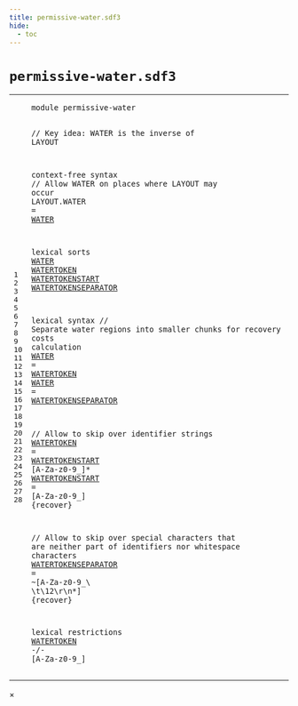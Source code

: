 ```yaml
---
title: permissive-water.sdf3
hide:
  - toc
---
```


# `permissive-water.sdf3`



[pdmosses/metaborg-tiger/org.metaborg.lang.tiger.statix/src-gen/syntax/permissive-water.sdf3]: https://github.com/pdmosses/metaborg-tiger/blob/master/org.metaborg.lang.tiger.statix/src-gen/syntax/permissive-water.sdf3 "The source file on GitHub"

<div class="sdf3"><table class="highlighttable"><tbody><tr><td class="linenos"><div class="linenodiv"><pre><span></span>1
2
3
4
5
6
7
8
9
10
11
12
13
14
15
16
17
18
19
20
21
22
23
24
25
26
27
28
</pre></div></td>
<td class="code"><pre><code><span class="keyword">module</span> <span id="permissive-water_1_8" title="Not referenced">permissive-water</span>

<span class="layout">// Key idea: WATER is the inverse of LAYOUT</span>

<span class="keyword">context-free syntax</span>
  <span class="layout">// Allow WATER on places where LAYOUT may occur</span>
  <span class="keyword">LAYOUT</span>.<span class="cons_Constructor">WATER</span> = <a href="#WATER_10_3" id="WATER_7_18" title="Defined at line 10, 17, 18">WATER</a>

<span class="keyword">lexical sorts</span>
  <a href="#WATER_7_18" id="WATER_10_3" title="Referenced at line 7">WATER</a>
  <a href="#WATERTOKEN_17_11" id="WATERTOKEN_11_3" title="Referenced at line 17, 28">WATERTOKEN</a>
  <a href="#WATERTOKENSTART_21_21" id="WATERTOKENSTART_12_3" title="Referenced at line 21">WATERTOKENSTART</a>
  <a href="#WATERTOKENSEPARATOR_18_11" id="WATERTOKENSEPARATOR_13_3" title="Referenced at line 18">WATERTOKENSEPARATOR</a>

<span class="keyword">lexical syntax</span>
  <span class="layout">// Separate water regions into smaller chunks for recovery costs calculation</span>
  <a href="#WATER_7_18" id="WATER_17_3" title="Referenced at line 7">WATER</a> = <a href="#WATERTOKEN_11_3" id="WATERTOKEN_17_11" title="Defined at line 11, 21">WATERTOKEN</a>
  <a href="#WATER_7_18" id="WATER_18_3" title="Referenced at line 7">WATER</a> = <a href="#WATERTOKENSEPARATOR_13_3" id="WATERTOKENSEPARATOR_18_11" title="Defined at line 13, 25">WATERTOKENSEPARATOR</a>

  <span class="layout">// Allow to skip over identifier strings</span>
  <a href="#WATERTOKEN_17_11" id="WATERTOKEN_21_3" title="Referenced at line 17, 28">WATERTOKEN</a>      = <a href="#WATERTOKENSTART_12_3" id="WATERTOKENSTART_21_21" title="Defined at line 12, 22">WATERTOKENSTART</a> [<span class="cons_Regular">A</span>-<span class="cons_Regular">Z</span><span class="cons_Regular">a</span>-<span class="cons_Regular">z</span><span class="cons_Regular">0</span>-<span class="cons_Regular">9</span>\_]*
  <a href="#WATERTOKENSTART_21_21" id="WATERTOKENSTART_22_3" title="Referenced at line 21">WATERTOKENSTART</a> = [<span class="cons_Regular">A</span>-<span class="cons_Regular">Z</span><span class="cons_Regular">a</span>-<span class="cons_Regular">z</span><span class="cons_Regular">0</span>-<span class="cons_Regular">9</span>\_] {<span class="keyword">recover</span>}

  <span class="layout">// Allow to skip over special characters that are neither part of identifiers nor whitespace characters</span>
  <a href="#WATERTOKENSEPARATOR_18_11" id="WATERTOKENSEPARATOR_25_3" title="Referenced at line 18">WATERTOKENSEPARATOR</a> = ~[<span class="cons_Regular">A</span>-<span class="cons_Regular">Z</span><span class="cons_Regular">a</span>-<span class="cons_Regular">z</span><span class="cons_Regular">0</span>-<span class="cons_Regular">9</span>\_\ \t<span class="cons_Decimal">\12</span>\r\n\*] {<span class="keyword">recover</span>}

<span class="keyword">lexical restrictions</span>
  <a href="#WATERTOKEN_11_3" id="WATERTOKEN_28_3" title="Defined at line 11, 21">WATERTOKEN</a> -/- [<span class="cons_Regular">A</span>-<span class="cons_Regular">Z</span><span class="cons_Regular">a</span>-<span class="cons_Regular">z</span><span class="cons_Regular">0</span>-<span class="cons_Regular">9</span>\_]
</code></pre></td></tr></tbody></table></div>

<div id="modal">
  <div id="modal-content">
    <span id="modal-close">&times;</span>
    <h2 id="modal-h2"></h2>
    <p  id="modal-p"></p>
    <ul id="modal-ul"></ul>
  </div>
</div>
